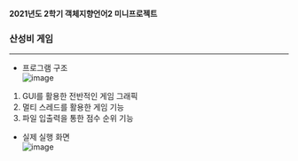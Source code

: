 #### 2021년도 2학기 객체지향언어2 미니프로젝트
### 산성비 게임
-----

- 프로그램 구조  
![image](https://github.com/hanseul9/java-programming/assets/102939057/7a353897-fff4-48c9-a22f-f57b1c384918)

1. GUI를 활용한 전반적인 게임 그래픽  
2. 멀티 스레드를 활용한 게임 기능  
3. 파일 입출력을 통한 점수 순위 기능  
  
- 실제 실행 화면  
![image](https://github.com/hanseul9/java-programming/assets/102939057/d77c61c9-c18b-4c2d-9a5f-082f45086895)
